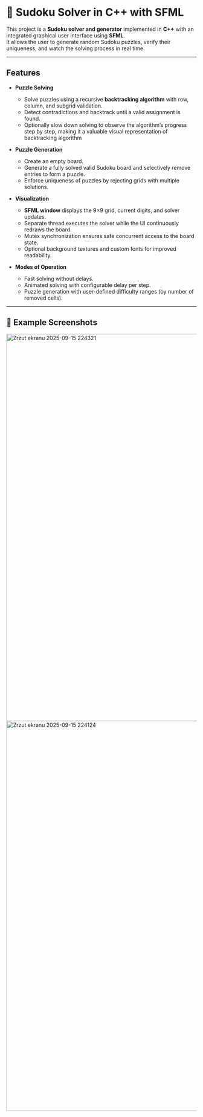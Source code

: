 # 🧩 Sudoku Solver in C++ with SFML

This project is a **Sudoku solver and generator** implemented in **C++** with an integrated graphical user interface using **SFML**.  
It allows the user to generate random Sudoku puzzles, verify their uniqueness, and watch the solving process in real time.

---

## Features

- **Puzzle Solving**  
  - Solve puzzles using a recursive **backtracking algorithm** with row, column, and subgrid validation.  
  - Detect contradictions and backtrack until a valid assignment is found.  
  - Optionally slow down solving to observe the algorithm’s progress step by step, making it a valuable visual   representation of backtracking algorithm
 
- **Puzzle Generation**  
  - Create an empty board.  
  - Generate a fully solved valid Sudoku board and selectively remove entries to form a puzzle.  
  - Enforce uniqueness of puzzles by rejecting grids with multiple solutions.  

- **Visualization**  
  - **SFML window** displays the 9×9 grid, current digits, and solver updates.  
  - Separate thread executes the solver while the UI continuously redraws the board.  
  - Mutex synchronization ensures safe concurrent access to the board state.  
  - Optional background textures and custom fonts for improved readability.  

- **Modes of Operation**  
  - Fast solving without delays.  
  - Animated solving with configurable delay per step.  
  - Puzzle generation with user-defined difficulty ranges (by number of removed cells).  

---

## 📸 Example Screenshots

<img width="1494" height="1025" alt="Zrzut ekranu 2025-09-15 224321" src="https://github.com/user-attachments/assets/bdde8b46-3aff-4498-9b47-832872eaa9cd" />

<img width="1499" height="1033" alt="Zrzut ekranu 2025-09-15 224124" src="https://github.com/user-attachments/assets/c4003614-55b7-4628-900d-f9e17f9a4bd2" />
